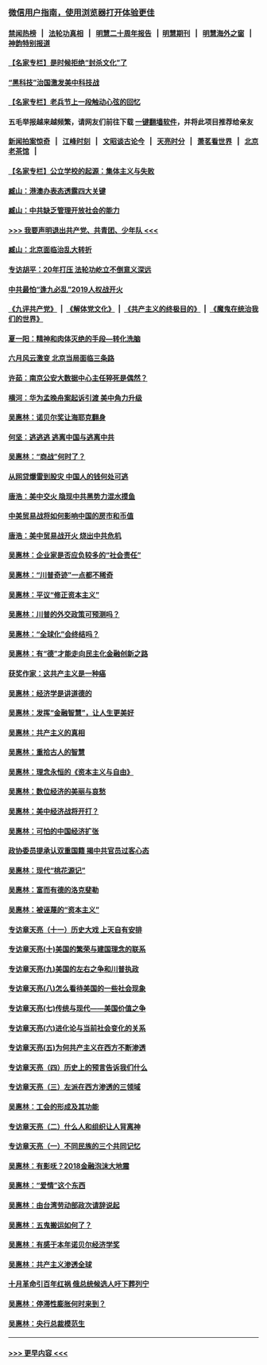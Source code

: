 ### [微信用户指南，使用浏览器打开体验更佳](https://github.com/gfw-breaker/banned-news1/blob/master/indexes/wechat-guide.md?t=0)
#### [禁闻热榜](热点新闻.md?t=0)  &nbsp;&nbsp;|&nbsp;&nbsp; [法轮功真相](https://github.com/gfw-breaker/truth/blob/master/README.md?t=0) &nbsp;&nbsp;|&nbsp;&nbsp; [明慧二十周年报告](https://github.com/gfw-breaker/mh-reports/blob/master/README.md?t=0) &nbsp;&nbsp;|&nbsp;&nbsp;[明慧期刊](https://github.com/gfw-breaker/mh-qikan) &nbsp;&nbsp;|&nbsp;&nbsp; [明慧海外之窗](https://github.com/gfw-breaker/mh-news/blob/master/README.md?t=0) &nbsp;&nbsp;|&nbsp;&nbsp; [神韵特别报道](https://github.com/gfw-breaker/mh-news/blob/master/shenyun.md?t=0)
#### [【名家专栏】是时候拒绝“封杀文化”了](../pages/nsc423/n11814093.md?t=02160655) 
#### [“黑科技”治国激发美中科技战](../pages/nsc423/n11638056.md?t=02160655) 
#### [【名家专栏】老兵节上一段触动心弦的回忆](../pages/nsc423/n11646016.md?t=02160655) 
#### 五毛举报越来越频繁，请网友们前往下载 [一键翻墙软件](https://github.com/gfw-breaker/ssr-accounts)，并将此项目推荐给亲友
#### [新闻拍案惊奇](https://github.com/gfw-breaker/banned-news1/blob/master/pages/link4.md) &nbsp;&nbsp;|&nbsp;&nbsp; [江峰时刻](https://github.com/gfw-breaker/banned-news1/blob/master/pages/link4.md) &nbsp;&nbsp;|&nbsp;&nbsp; [文昭谈古论今](https://github.com/gfw-breaker/banned-news1/blob/master/pages/link4.md) &nbsp;&nbsp;|&nbsp;&nbsp; [天亮时分](https://github.com/gfw-breaker/banned-news1/blob/master/pages/link4.md) &nbsp;&nbsp;|&nbsp;&nbsp; [萧茗看世界](https://github.com/gfw-breaker/banned-news1/blob/master/pages/link4.md) &nbsp;&nbsp;|&nbsp;&nbsp; [北京老茶馆](https://github.com/gfw-breaker/banned-news1/blob/master/pages/link4.md) &nbsp;&nbsp;|&nbsp;&nbsp; 
#### [【名家专栏】公立学校的起源：集体主义与失败](../pages/nsc423/n11601833.md?t=02160655) 
#### [臧山：港澳办表态透露四大关键](../pages/nsc423/n11421628.md?t=02160655) 
#### [臧山：中共缺乏管理开放社会的能力](../pages/nsc423/n11407457.md?t=02160655) 
#### [>>> 我要声明退出共产党、共青团、少年队 <<<](https://github.com/begood0513/goodnews/blob/master/quit/letter.md) 
#### [臧山：北京面临治乱大转折](../pages/nsc423/n11406895.md?t=02160655) 
#### [专访胡平：20年打压 法轮功屹立不倒意义深远](../pages/nsc423/n11398800.md?t=02160655) 
#### [中共最怕“逢九必乱”2019人权战开火](../pages/nsc423/n11385248.md?t=02160655) 
#### [《九评共产党》](https://github.com/begood0513/9ping.md/blob/master/README.md) &nbsp;|&nbsp; [《解体党文化》](../../../../jtdwh.md/blob/master/README.md)  &nbsp;|&nbsp; [《共产主义的终极目的》](../../../../gczydzjmd.md/blob/master/README.md) &nbsp;|&nbsp; [《魔鬼在统治我们的世界》](../../../../mgztzwmdsj.md/blob/master/README.md) 
#### [夏一阳：精神和肉体灭绝的手段—转化洗脑](../pages/nsc423/n11368250.md?t=02160655) 
#### [六月风云激变 北京当局面临三条路](../pages/nsc423/n11313668.md?t=02160655) 
#### [许茹：南京公安大数据中心主任猝死是偶然？](../pages/nsc423/n11064744.md?t=02160655) 
#### [横河：华为孟晚舟案起诉引渡 美中角力升级](../pages/nsc423/n11027230.md?t=02160655) 
#### [吴惠林：诺贝尔奖让海耶克翻身](../pages/nsc423/n10890049.md?t=02160655) 
#### [何坚：逃逃逃 逃离中国与逃离中共](../pages/nsc423/n10592891.md?t=02160655) 
#### [吴惠林：“商战”何时了？](../pages/nsc423/n10573558.md?t=02160655) 
#### [从网贷爆雷到股灾 中国人的钱何处可逃](../pages/nsc423/n10572800.md?t=02160655) 
#### [唐浩：美中交火 隐现中共黑势力混水摸鱼](../pages/nsc423/n10544040.md?t=02160655) 
#### [中美贸易战将如何影响中国的房市和币值](../pages/nsc423/n10543697.md?t=02160655) 
#### [唐浩：美中贸易战开火 烧出中共危机](../pages/nsc423/n10540126.md?t=02160655) 
#### [吴惠林：企业家是否应负较多的“社会责任”](../pages/nsc423/n10535022.md?t=02160655) 
#### [吴惠林：“川普奇迹”一点都不稀奇](../pages/nsc423/n10512808.md?t=02160655) 
#### [吴惠林：平议“修正资本主义”](../pages/nsc423/n10495724.md?t=02160655) 
#### [吴惠林：川普的外交政策可预测吗？](../pages/nsc423/n10462387.md?t=02160655) 
#### [吴惠林：“全球化”会终结吗？](../pages/nsc423/n10452838.md?t=02160655) 
#### [吴惠林：有“德”才能走向民主化金融创新之路](../pages/nsc423/n10432292.md?t=02160655) 
#### [获奖作家：这共产主义是一种癌](../pages/nsc423/n10431541.md?t=02160655) 
#### [吴惠林：经济学是讲道德的](../pages/nsc423/n10398014.md?t=02160655) 
#### [吴惠林：发挥“金融智慧”，让人生更美好](../pages/nsc423/n10375019.md?t=02160655) 
#### [吴惠林：共产主义的真相](../pages/nsc423/n10351394.md?t=02160655) 
#### [吴惠林：重拾古人的智慧](../pages/nsc423/n10337691.md?t=02160655) 
#### [吴惠林：理念永恒的《资本主义与自由》](../pages/nsc423/n10316274.md?t=02160655) 
#### [吴惠林：数位经济的美丽与哀愁](../pages/nsc423/n10292946.md?t=02160655) 
#### [吴惠林：美中经济战将开打？](../pages/nsc423/n10258825.md?t=02160655) 
#### [吴惠林：可怕的中国经济扩张](../pages/nsc423/n10219147.md?t=02160655) 
#### [政协委员提承认双重国籍 揭中共官员过客心态](../pages/nsc423/n10208809.md?t=02160655) 
#### [吴惠林：现代“桃花源记”](../pages/nsc423/n10185234.md?t=02160655) 
#### [吴惠林：富而有德的洛克斐勒](../pages/nsc423/n10142264.md?t=02160655) 
#### [吴惠林：被诬蔑的“资本主义”](../pages/nsc423/n10124816.md?t=02160655) 
#### [专访章天亮（十一）历史大戏 上天自有安排](../pages/nsc423/n10094905.md?t=02160655) 
#### [专访章天亮(十)美国的繁荣与建国理念的联系](../pages/nsc423/n10094899.md?t=02160655) 
#### [专访章天亮(九)美国的左右之争和川普执政](../pages/nsc423/n10094889.md?t=02160655) 
#### [专访章天亮(八)怎么看待美国的一些社会现象](../pages/nsc423/n10094857.md?t=02160655) 
#### [专访章天亮(七)传统与现代——美国价值之争](../pages/nsc423/n10093140.md?t=02160655) 
#### [专访章天亮(六)进化论与当前社会变化的关系](../pages/nsc423/n10092036.md?t=02160655) 
#### [专访章天亮(五)为何共产主义在西方不断渗透](../pages/nsc423/n10083620.md?t=02160655) 
#### [专访章天亮（四）历史上的预言告诉我们什么](../pages/nsc423/n10083606.md?t=02160655) 
#### [专访章天亮（三）左派在西方渗透的三领域](../pages/nsc423/n10081115.md?t=02160655) 
#### [吴惠林：工会的形成及其功能](../pages/nsc423/n10080633.md?t=02160655) 
#### [专访章天亮（二）什么人和组织让人背离神](../pages/nsc423/n10076637.md?t=02160655) 
#### [专访章天亮（一）不同民族的三个共同记忆](../pages/nsc423/n10074188.md?t=02160655) 
#### [吴惠林：有影呒？2018金融泡沫大地震](../pages/nsc423/n10040534.md?t=02160655) 
#### [吴惠林：“爱情”这个东西](../pages/nsc423/n10019423.md?t=02160655) 
#### [吴惠林：由台湾劳动部政次请辞说起](../pages/nsc423/n9979679.md?t=02160655) 
#### [吴惠林：五鬼搬运如何了？](../pages/nsc423/n9925338.md?t=02160655) 
#### [吴惠林：有感于本年诺贝尔经济学奖](../pages/nsc423/n9871883.md?t=02160655) 
#### [吴惠林：共产主义渗透全球](../pages/nsc423/n9812748.md?t=02160655) 
#### [十月革命引百年红祸 俄总统候选人吁下葬列宁](../pages/nsc423/n9810182.md?t=02160655) 
#### [吴惠林：停滞性膨胀何时来到？](../pages/nsc423/n9764136.md?t=02160655) 
#### [吴惠林：央行总裁模范生](../pages/nsc423/n9728134.md?t=02160655) 

----
#### [ >>> 更早内容 <<< ](../indexes/nsc423-earlier.md)
